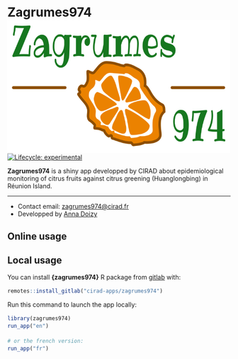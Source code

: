 # Zagrumes974 <img src='inst/app/www/logo-zagrumes974.png' height="300px" align="right" style="padding: 1px;"/>


<!-- badges: start -->
[![Lifecycle: experimental](https://img.shields.io/badge/lifecycle-experimental-orange.svg)](https://www.tidyverse.org/lifecycle/)
<!-- badges: end -->


**Zagrumes974** is a shiny app developped by CIRAD about epidemiological monitoring of citrus fruits against citrus greening (Huanglongbing) in Réunion Island.

***

- Contact email: [zagrumes974@cirad.fr](mailto:zagrumes974@cirad.fr)
- Developped by [Anna Doizy](https://doana-r.com)


## Online usage


<!-- Just go to https://pvbmt-apps.cirad.fr/apps/ipsim-chayote/?lang=en. -->

<!-- English, French and Spanish versions are available. -->



## Local usage

You can install **{zagrumes974}** R package from [gitlab](https://gitlab.com/cirad-apps/zagrumes974) with:

``` r
remotes::install_gitlab("cirad-apps/zagrumes974")
```


Run this command to launch the app locally:

``` r
library(zagrumes974)
run_app("en")

# or the french version:
run_app("fr")
```

